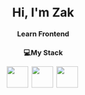 <div align="center">

# Hi, I'm Zak
### Learn Frontend
  ### 💻My Stack
<img src="https://cdn.jsdelivr.net/gh/devicons/devicon@latest/icons/html5/html5-original-wordmark.svg" height="50"/>&nbsp;
<img src="https://cdn.jsdelivr.net/gh/devicons/devicon@latest/icons/css3/css3-original-wordmark.svg" height="50"/>&nbsp;
<img src="https://cdn.jsdelivr.net/gh/devicons/devicon@latest/icons/javascript/javascript-original.svg" height="50"/>&nbsp;
</div>
